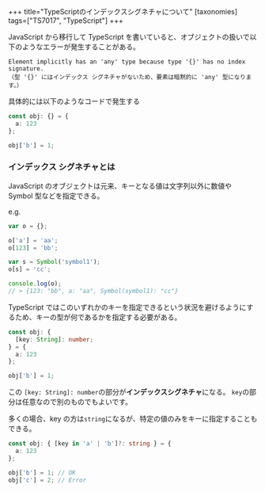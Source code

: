 +++
title="TypeScriptのインデックスシグネチャについて"
[taxonomies]
tags=["TS7017", "TypeScript"]
+++

JavaScript から移行して TypeScript を書いていると、オブジェクトの扱いで以下のようなエラーが発生することがある。

```
Element implicitly has an 'any' type because type '{}' has no index signature.
（型 '{}' にはインデックス シグネチャがないため、要素は暗黙的に 'any' 型になります。）
```

具体的には以下のようなコードで発生する

```ts
const obj: {} = {
  a: 123
};

obj['b'] = 1;
```

### インデックス シグネチャとは

JavaScript のオブジェクトは元来、キーとなる値は文字列以外に数値や Symbol 型などを指定できる。

e.g.

```js
var o = {};

o['a'] = 'aa';
o[123] = 'bb';

var s = Symbol('symbol1');
o[s] = 'cc';

console.log(o);
// > {123: "bb", a: "aa", Symbol(symbol1): "cc"}
```

TypeScript ではこのいずれかのキーを指定できるという状況を避けるようにするため、キーの型が何であるかを指定する必要がある。

```ts
const obj: {
  [key: String]: number;
} = {
  a: 123
};

obj['b'] = 1;
```

この `[key: String]: number`の部分が**インデックスシグネチャ**になる。
`key`の部分は任意なので別のものでもよいです。

多くの場合、key の方は`string`になるが、特定の値のみをキーに指定することもできる。

```ts
const obj: { [key in 'a' | 'b']?: string } = {
  a: 123
};

obj['b'] = 1; // OK
obj['c'] = 2; // Error
```
